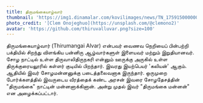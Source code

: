 ```yaml
---
title: திருமங்கையாழ்வார்
thumbnail: 'https://img1.dinamalar.com/kovilimages/news/TN_175915000000.jpg'
photo_credit: '[Clem Onojeghuo](https://unsplash.com/@clemono2)'
avatar: 'https://github.com/thiruvalluvar.png?size=100'
---
```



திருமங்கையாழ்வார் (Thirumangai Alvar) என்பவர் வைணவ நெறியைப் பின்பற்றி பக்தியில் சிறந்து விளங்கிய பன்னிரு ஆழ்வார்களுள் இளையவர் மற்றும் இறுதியானவர். சோழ நாட்டில் உள்ள திருவாலிதிருநகரி என்னும் ஊருக்கு அருகில் உள்ள திருக்குரையலூரில் கள்ளர் குடியில் பிறந்தார். இவரது இயற்பெயர் 'கலியன்' ஆகும். ஆதியில் இவர் சோழமன்னனுக்கு படைத்தலைவனாக இருந்தார். ஒருமுறை போர்க்களத்தில் இவருடைய வீரத்தைக் கண்ட அரசன் இவரை சோழதேசத்தின் "திருமங்கை" நாட்டின் மன்னனாக்கினான். அன்று முதல் இவர் "திருமங்கை மன்னன்" என அழைக்கப்பட்டார்.
